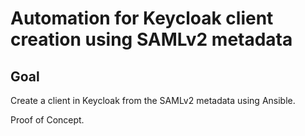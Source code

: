 # Automation for Keycloak client creation using SAMLv2 metadata

## Goal

Create a client in Keycloak from the SAMLv2 metadata using Ansible.

Proof of Concept.


